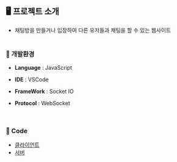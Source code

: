 ## **🖥️**  프로젝트 소개
- 채팅방을 만들거나 입장하여 다른 유저들과 채팅을 할 수 있는 웹사이트
  <br>  <br> 

### **📌** 개발환경

- **Language** : JavaScript

- **IDE** : VSCode

- **FrameWork** : Socket IO

- **Protocol** : WebSocket 
<br> 

### **📌** Code
- [클라이언트](src/public/js/app2.js)
- [서버](src/server.js)
